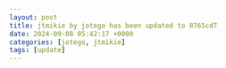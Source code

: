 ```yaml
---
layout: post
title: jtmikie by jotego has been updated to 8765cd7
date: 2024-09-08 05:42:17 +0000
categories: [jotego, jtmikie]
tags: [update]
---
```


